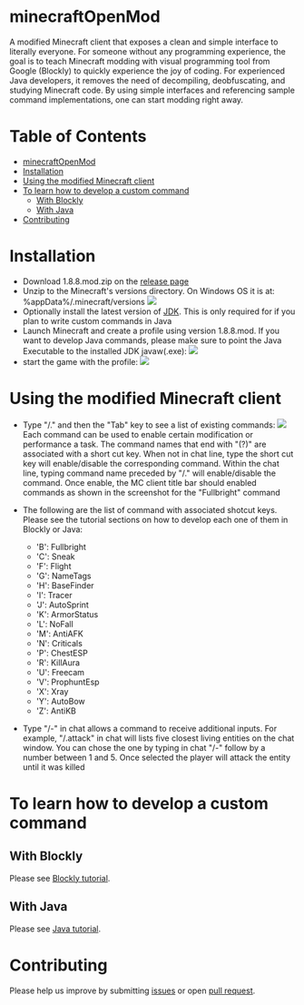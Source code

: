 # minecraftOpenMod

A modified Minecraft client that exposes a clean and simple interface to literally everyone. For someone without any programming experience, the goal is to teach Minecraft modding with visual programming tool from Google (Blockly) to quickly experience the joy of coding. For experienced Java developers, it removes the need of decompiling, deobfuscating, and studying Minecraft code. By using simple interfaces and referencing sample command implementations, one can start modding right away.

Table of Contents
=================

  * [minecraftOpenMod](#minecraftopenmod)
  * [Installation](#installation)
  * [Using the modified Minecraft client](#using-the-modified-minecraft-client)
  * [To learn how to develop a custom command](#to-learn-how-to-develop-a-custom-command)
    * [With Blockly](#with-blockly)
    * [With Java](#with-java)
  * [Contributing](#contributing)

# Installation
* Download 1.8.8.mod.zip on the [release page](https://github.com/minecraftkids/minecraftOpenMod/releases)
* Unzip to the Minecraft's versions directory. On Windows OS it is at: %appData%/.minecraft/versions
![](https://raw.githubusercontent.com/minecraftkids/minecraftOpenMod/master/doc/tutorial/mcInstall.JPG)
* Optionally install the latest version of [JDK](http://www.oracle.com/technetwork/java/javase/downloads/jdk8-downloads-2133151.html). This is only required for if you plan to write custom commands in Java 
* Launch Minecraft and create a profile using version 1.8.8.mod. If you want to develop Java commands, please make sure to point the Java Executable to the installed JDK javaw(.exe):
![](https://raw.githubusercontent.com/minecraftkids/minecraftOpenMod/master/doc/tutorial/mcModProfile.JPG)
* start the game with the profile:
![](https://raw.githubusercontent.com/minecraftkids/minecraftOpenMod/master/doc/tutorial/mcLaunchMod.JPG)

# Using the modified Minecraft client
* Type "/." and then the "Tab" key to see a list of existing commands:
![](https://raw.githubusercontent.com/minecraftkids/minecraftOpenMod/master/doc/tutorial/mcCommands.JPG)
Each command can be used to enable certain modification or performance a task. The command names that end with "(?)" are associated with a short cut key. When not in chat line, type the short cut key will enable/disable the corresponding command. Within the chat line, typing command name preceded by "/." will enable/disable the command. Once enable, the MC client title bar should enabled commands as shown in the screenshot for the "Fullbright" command

* The following are the list of command with associated shotcut keys. Please see the tutorial sections on how to develop each one of them in Blockly or Java:

    * 'B': Fullbright
    * 'C': Sneak
    * 'F': Flight
    * 'G': NameTags
    * 'H': BaseFinder
    * 'I': Tracer
    * 'J': AutoSprint
    * 'K': ArmorStatus
    * 'L': NoFall
    * 'M': AntiAFK
    * 'N': Criticals
    * 'P': ChestESP
    * 'R': KillAura
    * 'U': Freecam
    * 'V': ProphuntEsp
    * 'X': Xray
    * 'Y': AutoBow
    * 'Z': AntiKB

* Type "/-" in chat allows a command to receive additional inputs. For example, "/.attack" in chat will lists five closest living entities on the chat window. You can chose the one by typing in chat "/-" follow by a number between 1 and 5. Once selected the player will attack the entity until it was killed

# To learn how to develop a custom command

## With Blockly
Please see [Blockly tutorial](https://github.com/minecraftkids/minecraftOpenMod/blob/master/doc/tutorial/md/blocklyTutorial.md).

## With Java
Please see [Java tutorial](https://github.com/minecraftkids/minecraftOpenMod/blob/master/doc/tutorial/md/javaTutorial.md). 

# Contributing
Please help us improve by submitting [issues](https://github.com/minecraftkids/minecraftOpenMod/issues) or open [pull request](https://github.com/minecraftkids/minecraftOpenMod/pulls).

